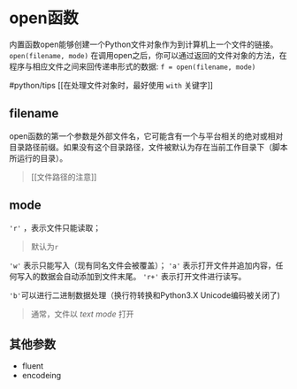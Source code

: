 # open函数
内置函数open能够创建一个Python文件对象作为到计算机上一个文件的链接。
`open(filename, mode)`
在调用open之后，你可以通过返回的文件对象的方法，在程序与相应文件之间来回传递串形式的数据:
`f = open(filename, mode)`

#python/tips [[在处理文件对象时，最好使用 `with` 关键字]]

## filename
open函数的第一个参数是外部文件名，它可能含有一个与平台相关的绝对或相对目录路径前缀。如果没有这个目录路径，文件被默认为存在当前工作目录下（脚本所运行的目录）。

> [[文件路径的注意]]

## mode
`'r'` ，表示文件只能读取；

> 默认为`r`

`'w'` 表示只能写入（现有同名文件会被覆盖）；
`'a'` 表示打开文件并追加内容，任何写入的数据会自动添加到文件末尾。
`'r+'` 表示打开文件进行读写。

`'b'`可以进行二进制数据处理（换行符转换和Python3.X Unicode编码被关闭了)
> 通常，文件以 _text mode_ 打开


## 其他参数
- fluent
- encodeing